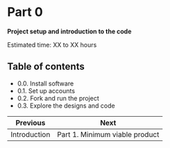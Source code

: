 # Part 0

**Project setup and introduction to the code**

Estimated time: XX to XX hours

## Table of contents

- 0.0. Install software
- 0.1. Set up accounts
- 0.2. Fork and run the project
- 0.3. Explore the designs and code

| Previous     | Next                           |
| ------------ | ------------------------------ |
| Introduction | Part 1. Minimum viable product |

